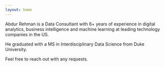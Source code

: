 ```yaml
---
layout: home
---
```


Abdur Rehman is a Data Consultant with 6+ years of experience in digital analytics, business intelligence and machine learning at leading technology companies in the US.

He graduated with a MS in Interdisciplinary Data Science from Duke University.

Feel free to reach out with any requests.